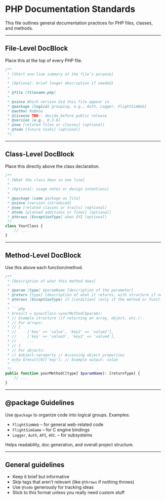# PHP Documentation Standards

This file outlines general documentation practices for PHP files, classes, and methods.

---

## File-Level DocBlock
Place this at the top of every PHP file.

```php
/**
 * [Short one-line summary of the file’s purpose]
 *
 * [Optional: brief longer description if needed]
 *
 * @file [filename.php]
 * 
 * @since Which version did this file appear in
 * @package [logical grouping, e.g., Auth, Logger, FlightSimWeb]
 * @author Robkoo
 * @license TBD - decide before public release
 * @version [e.g., 0.3.6]
 * @see [related files or classes] (optional)
 * @todo [future tasks] (optional)
 */
```

---

## Class-Level DocBlock
Place this directly above the class declaration.

```php
/**
 * [What the class does in one line]
 *
 * [Optional: usage notes or design intentions]
 *
 * @package [same package as file]
 * @since [version introduced]
 * @see [related classes or traits] (optional)
 * @todo [planned additions or fixes] (optional)
 * @throws [ExceptionType] when XYZ (optional)
 */
class YourClass {
    // ...
}
```

---

## Method-Level DocBlock
Use this above each function/method.

```php
/**
 * [Description of what this method does]
 *
 * @param [type] $paramName [description of the parameter]
 * @return [type] [description of what it returns, with structure if needed]
 * @throws [ExceptionType] if [condition] (only if the method or function it uses throw exceptions)
 *
 * ```php
 * $result = $yourClass->yourMethod($param);
 * // Example structure (if returning an array, object, etc.):
 * // For arrays:
 * // [
 * //     ['key' => 'value', 'key2' => 'value2'],
 * //     ['key' => 'value3', 'key2' => 'value4'],
 * //     ...
 * // ]
 * // For objects:
 * // $object->property // Accessing object properties
 * echo $result[0]['key']; // Example output: value
 * ```
 */
public function yourMethod([type] $paramName): [returnType] {
    // ...
}
```

---

## @package Guidelines
Use `@package` to organize code into logical groups. Examples:

- `FlightSimWeb` – for general web-related code
- `FlightSimGame` – for C engine bindings
- `Logger`, `Auth`, `API`, etc. – for subsystems

Helps readability, doc generation, and overall project structure.

---

## General guidelines
- Keep it brief but informative
- Skip tags that aren’t relevant (like `@throws` if nothing throws)
- Use `@todo` generously for tracking ideas
- Stick to this format unless you really need custom stuff